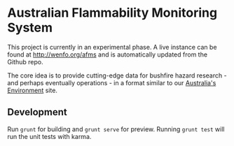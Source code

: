 # Australian Flammability Monitoring System

This project is currently in an experimental phase.
A live instance can be found at http://wenfo.org/afms
and is automatically updated from the Github repo.

The core idea is to provide cutting-edge data for bushfire hazard
research - and perhaps eventually operations - in a format similar
to our [Australia's Environment](http://wenfo.org/aus-env) site.

## Development

Run `grunt` for building and `grunt serve` for preview.
Running `grunt test` will run the unit tests with karma.
